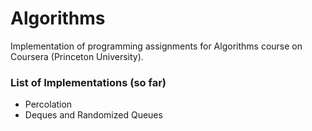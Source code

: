 # Algorithms
Implementation of programming assignments for Algorithms course on Coursera (Princeton University).


### List of Implementations (so far)
* Percolation
* Deques and Randomized Queues
